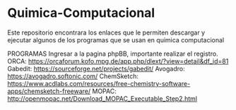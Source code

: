 # Quimica-Computacional
Este repositorio encontrara los enlaces que le permiten descargar y ejecutar algunos de los programas que se usan en quimica computacional

PROGRAMAS
Ingresar a la pagina phpBB, importante realizar el registro.
ORCA: https://orcaforum.kofo.mpg.de/app.php/dlext/?view=detail&df_id=81
Gabedit: https://sourceforge.net/projects/gabedit/
Avogadro: https://avogadro.softonic.com/
ChemSketch: https://www.acdlabs.com/resources/free-chemistry-software-apps/chemsketch-freeware/
MOPAC: http://openmopac.net/Download_MOPAC_Executable_Step2.html
